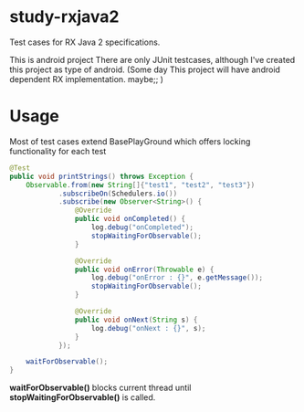 # study-rxjava2 
Test cases for RX Java 2 specifications.

This is android project 
There are only JUnit testcases, although I've created this project as type of android.
(Some day This project will have android dependent RX implementation. maybe;; )

# Usage
Most of test cases extend BasePlayGround which offers locking functionality for each test
```Java
@Test
public void printStrings() throws Exception {
    Observable.from(new String[]{"test1", "test2", "test3"})
            .subscribeOn(Schedulers.io())
            .subscribe(new Observer<String>() {
                @Override
                public void onCompleted() {
                    log.debug("onCompleted");
                    stopWaitingForObservable();
                }

                @Override
                public void onError(Throwable e) {
                    log.debug("onError : {}", e.getMessage());
                    stopWaitingForObservable();
                }

                @Override
                public void onNext(String s) {
                    log.debug("onNext : {}", s);
                }
            });

    waitForObservable();
}
```
**waitForObservable()** blocks current thread until **stopWaitingForObservable()** is called.
